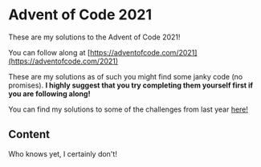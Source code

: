 # Advent of Code 2021

These are my solutions to the Advent of Code 2021!

You can follow along at [https://adventofcode.com/2021](https://adventofcode.com/2021)

These are my solutions as of such you might find some janky code (no promises). **I highly suggest that you try completing them yourself first if you are following along!**

You can find my solutions to some of the challenges from last year [here!](https://github.com/bazzadwarf/aoc-2020)

## Content

Who knows yet, I certainly don't!
